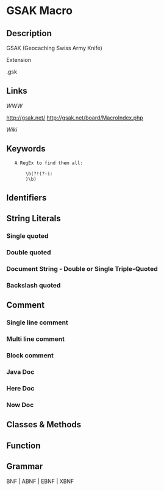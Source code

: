 
# GSAK Macro

## Description

GSAK (Geocaching Swiss Army Knife)

Extension

.gsk


## Links

_WWW_

http://gsak.net/
http://gsak.net/board/MacroIndex.php

_Wiki_


## Keywords
~~~
   A RegEx to find them all:

       \b(?!(?-i:
       )\b)
~~~


## Identifiers


## String Literals

### Single quoted

### Double quoted

### Document String - Double or Single Triple-Quoted

### Backslash quoted


## Comment

### Single line comment

### Multi line comment

### Block comment

### Java Doc

### Here Doc

### Now Doc


## Classes & Methods


## Function


## Grammar

BNF | ABNF | EBNF | XBNF

